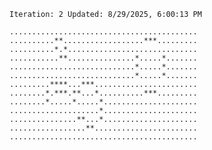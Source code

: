 `Iteration: 2 Updated: 8/29/2025, 6:00:13 PM`
<!-- GOL_START -->
`..........................................`</br>
`..........**..................***.........`</br>
`..........*.*.............................`</br>
`...........**...............*.....*.......`</br>
`............................*.....*.......`</br>
`............................*.....*.......`</br>
`.........****...***.......................`</br>
`........*.***.**...*..........***.........`</br>
`........*.....*.....*.....................`</br>
`....................*.....................`</br>
`...............**...*.....................`</br>
`.................**.......................`</br>
`..........................................`</br>
<!-- GOL_END -->
